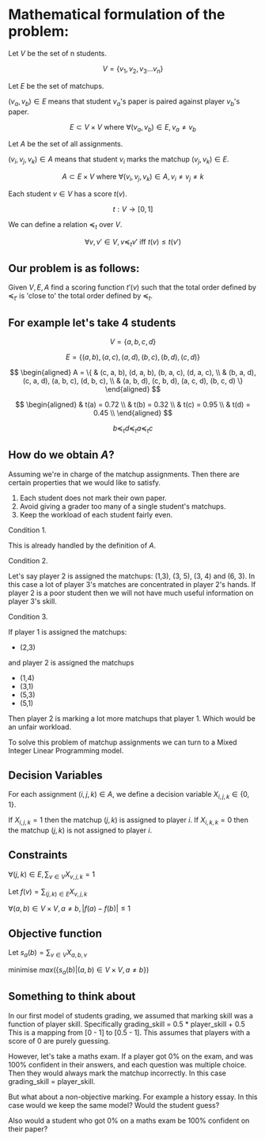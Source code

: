 # Mathematical formulation of the problem:

Let $V$ be the set of n students.

$$V = \{v_{1}, v_{2}, v_{3} \dots v_{n}\}$$

Let $E$ be the set of matchups.

$(v_{a}, v_{b}) \in E$ means that student $v_{a}$'s paper is paired against player $v_{b}$'s paper.

$$E \subset V \times V \text{ where } \forall (v_{a}, v_{b}) \in E, v_{a} \neq v_{b}$$ 

Let $A$ be the set of all assignments.

$(v_{i},v_{j},v_{k}) \in A$ means that student $v_{i}$ marks the matchup $(v_{j}, v_{k}) \in E.$

$$A \subset E \times V \text{ where } \forall (v_{i},v_{j},v_{k}) \in A, v_{i} \neq v_{j} \neq k$$

Each student $v \in V$ has a score $t(v)$.

$$t: V \rightarrow [0, 1]$$

We can define a relation $\preceq_{t}$ over $V$. 

$$\forall v, v' \in V, v \preceq_{t} v' \text{ iff } t(v) \leq t(v')$$

## Our problem is as follows:

Given $V, E, A$ find a scoring function $t'(v)$ such that the total order defined by $\preceq_{t'}$ is 'close to' the total order defined by $\preceq_{t}$.

## For example let's take 4 students

$$V = \{a, b, c, d\}$$

$$E = \{(a,b), (a,c), (a,d), (b,c), (b,d), (c,d)\}$$

$$
\begin{aligned}
A = \{ & (c, a, b), (d, a, b), (b, a, c), (d, a, c), \\
       & (b, a, d), (c, a, d), (a, b, c), (d, b, c), \\
       & (a, b, d), (c, b, d), (a, c, d), (b, c, d) \}
\end{aligned}
$$

$$
\begin{aligned}
& t(a) = 0.72 \\
& t(b) = 0.32 \\
& t(c) = 0.95 \\
& t(d) = 0.45 \\
\end{aligned}
$$

$$ b \preceq_{t} d \preceq_{t} a \preceq_{t} c $$

## How do we obtain $A$?

Assuming we're in charge of the matchup assignments. Then there are certain properties that we would like to satisfy.

1. Each student does not mark their own paper.
2. Avoid giving a grader too many of a single student's matchups.
3. Keep the workload of each student fairly even.

Condition 1\. 

This is already handled by the definition of $A$.

Condition 2\. 

Let's say player 2 is assigned the matchups: (1,3), (3, 5), (3, 4) and (6, 3). In this case a lot of player 3's matches are concentrated in player 2's hands. If player 2 is a poor student then we will not have much useful information on player 3's skill.

Condition 3\. 

If player 1 is assigned the matchups: 

- (2,3) 

and player 2 is assigned the matchups

- (1,4)
- (3,1)
- (5,3)
- (5,1)

Then player 2 is marking a lot more matchups that player 1. Which would be an unfair workload.

To solve this problem of matchup assignments we can turn to a Mixed Integer Linear Programming model.

## Decision Variables

For each assignment $(i,j,k) \in A$, we define a decision variable $X_{i,j,k} \in \{0, 1\}$.

If $X_{i,j,k} = 1$ then the matchup $(j,k)$ is assigned to player $i$.
If $X_{i,k,k} = 0$ then the matchup $(j,k)$ is not assigned to player $i$.

## Constraints

$\forall (j,k) \in E, \sum_{v \in V} X_{v,j,k} = 1$

Let $f(v) = \sum_{(j, k) \in E} X_{v, j, k}$

$\forall (a, b) \in V \times V, a \neq b, |f(a) - f(b)| \leq 1$


## Objective function

Let $s_{a}(b) = \sum_{v \in V} X_{a,b,v}$

$\text{ minimise }  max(\{s_{a}(b) | (a, b) \in V \times V, a \neq b\})$


## Something to think about

In our first model of students grading, we assumed that marking skill was a function of player skill.
Specifically grading\_skill = 0.5 * player\_skill + 0.5
This is a mapping from [0 - 1] to [0.5 - 1]. This assumes that players with a score of 0 are purely guessing.

However, let's take a maths exam. If a player got 0% on the exam, and was 100% confident in their answers, and each question was multiple choice. Then they would always mark the matchup incorrectly. In this case grading\_skill = player\_skill.


But what about a non-objective marking. For example a history essay. In this case would we keep the same model? Would the student guess?

Also would a student who got 0% on a maths exam be 100% confident on their paper?
